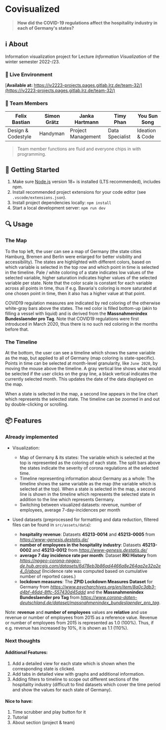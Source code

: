 # **Covi**sualize**d**
> **How did the COVID-19 regulations affect the hospitality industry in each of Germany's states?**

## ℹ️ About
Information visualization project for Lecture *Information Visualization* of the winter semester 2022-/23.

### 🚀 Live Environment
[**Available at:** https://iv2223-projects.pages.gitlab.lrz.de/team-32/](https://iv2223-projects.pages.gitlab.lrz.de/team-32/)

### 👥 Team Members
| Felix Bastian | Simon Grätz | Janka Hartmann | Timy Phan | You Sun Song |
|---|---|---|---|---|
| Design & Codestyle | Handyman | Project Management | Data Specialist | Ideation & Code |

> Team member functions are fluid and everyone chips in with programming.

## 🛫 Getting Started
1. Make sure [Node.js](https://nodejs.org/) version 18+ is installed (LTS recommended), includes npm.
2. Install recommended project extensions for your code editor (see `.vscode/extensions.json`).
3. Install project dependencies locally: `npm install`
4. Start a local development server: `npm run dev`

## 🔍 Usage

### The Map

To the top left, the user can see a map of Germany (the state cities Hamburg, Bremen and Berlin were enlarged for better visibility and accessibility). The states are highlighted with different colors, based on which variable is selected in the top row and which point in time is selected in the timeline. Pale / white coloring of a state indicates low values of the selected variable, higher saturation indicates higher values of the selected variable per state. Note that the color scale is constant for each variable across all points in time, thus if e.g. Bavaria's coloring is more saturated at one chosen point in time, then it also has a higher value at that point.

COVID19 regulation measures are indicated by red coloring of the otherwise white-gray bars above the states. The red color is filled bottom-up (akin to filling a vessel with liquid) and is derived from the __Massnahmenindex Bundeslaender pro Tag__. Note that COVID19 regulations were first introduced in March 2020, thus there is no such red coloring in the months before that.

### The Timeline

At the bottom, the user can see a timeline which shows the same variable as the map, but applied to all of Germany (map coloring is state-specific). Points in time can be selected at month-level granularity, like `June 2020`, by moving the mouse above the timeline. A gray vertical line shows what would be selected if the user clicks on the gray line, a black vertical indicates the currently selected month. This updates the date of the data displayed on the map.

When a state is selected in the map, a second line appears in the line chart which represents the selected state.
The timeline can be zoomed in and out by double-clicking or scrolling.

## 📦 Features
### Already implemented
- Visualization:
  - Map of Germany & its states: The variable which is selected at the top is represented as the coloring of each state. The split bars above the states indicate the severity of corona regulations at the selected time.
  - Timeline representing information about Germany as a whole: The timeline shows the same variable as the map (the variable which is selected at the top). When a state is selected in the map, a second line is shown in the timeline which represents the selected state in addition to the line which represents Germany.
  - Switching between visualized datasets: revenue, number of employees, average 7-day-incidences per month


- Used datasets (preprocessed for formatting and data reduction, filtered files can be found in `src/assets/data`):
  - __hospitality revenue__: Datasets __45213-0014__ and __45213-0005__ from *https://www-genesis.destatis.de/*
  - __number of employees in the hospitality industry__: Datasets __45213-0002__ and __45213-0012__ from *https://www-genesis.destatis.de/*
  - __average 7 day incidence rate per month__: Dataset __RKI History__ from *https://npgeo-corona-npgeo-de.hub.arcgis.com/datasets/6d78eb3b86ad4466a8e264aa2e32a2e4_0/about* (Incidence rate was computed based on cumulative number of reported cases.)
  - __lockdown measures__: The __ZPID Lockdown Measures Dataset__ for Germany from *https://www.psycharchives.org/en/item/8a0c3db3-d4bf-46dd-8ffc-557430d45ddd* and the __Massnahmenindex Bundeslaender pro Tag__ from *https://www.corona-daten-deutschland.de/dataset/massnahmenindex_bundeslaender_pro_tag*.

Note: __revenue__ and __number of employees__ values are __relative__ and use revenue or number of employees from 2015 as a reference value. Revenue or number of employees from 2015 is represented as 1.0 (100%). Thus, if e.g. revenue has increased by 10%, it is shown as 1.1 (110%).

### Next thoughts

#### Additional Features:
1. Add a detailed view for each state which is shown when the corresponding state is clicked.
2. Add tabs in detailed view with graphs and additional information.
3. Adding filters to timeline to scope out different sections of the hospitality industry (difficult to find datasets which cover the time period and show the values for each state of Germany).

#### Nice to have:
1. Time scrubber and play button for it
2. Tutorial
3. About section (project & team)
